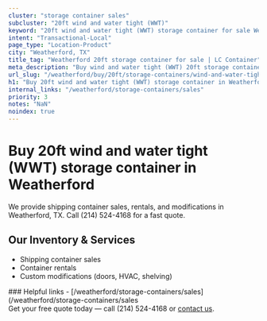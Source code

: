```yaml
---
cluster: "storage container sales"
subcluster: "20ft wind and water tight (WWT)"
keyword: "20ft wind and water tight (WWT) storage container for sale Weatherford, TX"
intent: "Transactional-Local"
page_type: "Location-Product"
city: "Weatherford, TX"
title_tag: "Weatherford 20ft storage container for sale | LC Container"
meta_description: "Buy wind and water tight (WWT) 20ft storage container sale with local delivery in Weatherford, TX. LC Container — local Since 2003. Request a fast quote today."
url_slug: "/weatherford/buy/20ft/storage-containers/wind-and-water-tight-wwt"
h1: "Buy 20ft wind and water tight (WWT) storage container in Weatherford"
internal_links: "/weatherford/storage-containers/sales"
priority: 3
notes: "NaN"
noindex: true
---
```


# Buy 20ft wind and water tight (WWT) storage container in Weatherford

We provide shipping container sales, rentals, and modifications in Weatherford, TX. Call (214) 524-4168 for a fast quote.

## Our Inventory & Services
- Shipping container sales
- Container rentals
- Custom modifications (doors, HVAC, shelving)

<div data-section="internal-links">
### Helpful links
- [/weatherford/storage-containers/sales](/weatherford/storage-containers/sales
</div>

<div data-section="cta">
Get your free quote today — call (214) 524-4168 or <a href="/contact">contact us</a>.
</div>

<script type="application/ld+json">{"@context":"https://schema.org","@type":"FAQPage","mainEntity":[{"@type":"Question","name":"How much does delivery cost in Weatherford, TX?","acceptedAnswer":{"@type":"Answer","text":"Delivery costs vary by distance and container size. Most deliveries in Weatherford, TX range from $150-$300. Call (214) 524-4168 for an exact quote based on your specific location."}},{"@type":"Question","name":"Do you offer financing or payment plans?","acceptedAnswer":{"@type":"Answer","text":"We accept major credit cards, checks, and can discuss commercial terms for bulk purchases. Call (214) 524-4168 to discuss options."}},{"@type":"Question","name":"Can you customize containers in Weatherford, TX?","acceptedAnswer":{"@type":"Answer","text":"Yes — we perform modifications like doors, HVAC, insulation, and shelving. Request a custom quote at (214) 524-4168 or via our contact form."}}]}</script>
